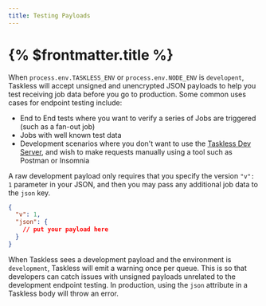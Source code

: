```yaml
---
title: Testing Payloads
---
```


# {% $frontmatter.title %}

When `process.env.TASKLESS_ENV` or `process.env.NODE_ENV` is `developent`, Taskless will accept unsigned and unencrypted JSON payloads to help you test receiving job data before you go to production. Some common uses cases for endpoint testing include:

- End to End tests where you want to verify a series of Jobs are triggered (such as a fan-out job)
- Jobs with well known test data
- Development scenarios where you don't want to use the [Taskless Dev Server](/docs/features/dev-server), and wish to make requests manually using a tool such as Postman or Insomnia

A raw development payload only requires that you specify the version `"v": 1` parameter in your JSON, and then you may pass any additional job data to the `json` key.

```json
{
  "v": 1,
  "json": {
    // put your payload here
  }
}
```

When Taskless sees a development payload and the environment is `development`, Taskless will emit a warning once per queue. This is so that developers can catch issues with unsigned payloads unrelated to the development endpoint testing. In production, using the `json` attribute in a Taskless body will throw an error.
